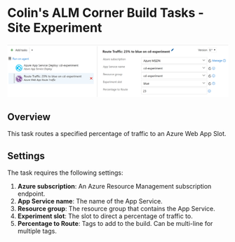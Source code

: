 # Colin's ALM Corner Build Tasks - Site Experiment

![Tag Build/Release Task](../../images/ss_routeTraffic.png)

## Overview
This task routes a specified percentage of traffic to an Azure Web App Slot.

## Settings
The task requires the following settings:

1. **Azure subscription**: An Azure Resource Management subscription endpoint.
1. **App Service name**: The name of the App Service.
1. **Resource group**: The resource group that contains the App Service.
1. **Experiment slot**: The slot to direct a percentage of traffic to.
1. **Percentage to Route**: Tags to add to the build. Can be multi-line for multiple tags.